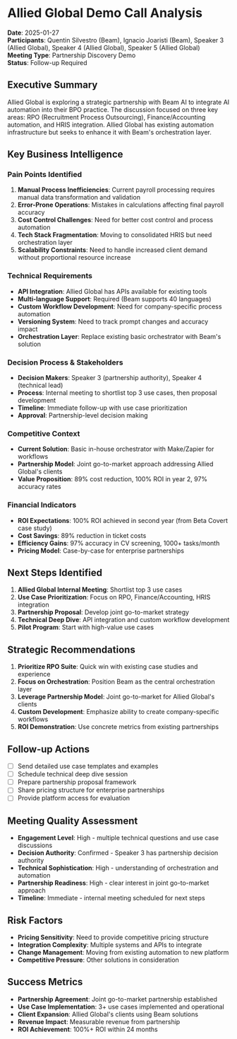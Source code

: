 # Allied Global Demo Call Analysis
**Date**: 2025-01-27  
**Participants**: Quentin Silvestro (Beam), Ignacio Joaristi (Beam), Speaker 3 (Allied Global), Speaker 4 (Allied Global), Speaker 5 (Allied Global)  
**Meeting Type**: Partnership Discovery Demo  
**Status**: Follow-up Required

## Executive Summary
Allied Global is exploring a strategic partnership with Beam AI to integrate AI automation into their BPO practice. The discussion focused on three key areas: RPO (Recruitment Process Outsourcing), Finance/Accounting automation, and HRIS integration. Allied Global has existing automation infrastructure but seeks to enhance it with Beam's orchestration layer.

## Key Business Intelligence

### Pain Points Identified
1. **Manual Process Inefficiencies**: Current payroll processing requires manual data transformation and validation
2. **Error-Prone Operations**: Mistakes in calculations affecting final payroll accuracy
3. **Cost Control Challenges**: Need for better cost control and process automation
4. **Tech Stack Fragmentation**: Moving to consolidated HRIS but need orchestration layer
5. **Scalability Constraints**: Need to handle increased client demand without proportional resource increase

### Technical Requirements
- **API Integration**: Allied Global has APIs available for existing tools
- **Multi-language Support**: Required (Beam supports 40 languages)
- **Custom Workflow Development**: Need for company-specific process automation
- **Versioning System**: Need to track prompt changes and accuracy impact
- **Orchestration Layer**: Replace existing basic orchestrator with Beam's solution

### Decision Process & Stakeholders
- **Decision Makers**: Speaker 3 (partnership authority), Speaker 4 (technical lead)
- **Process**: Internal meeting to shortlist top 3 use cases, then proposal development
- **Timeline**: Immediate follow-up with use case prioritization
- **Approval**: Partnership-level decision making

### Competitive Context
- **Current Solution**: Basic in-house orchestrator with Make/Zapier for workflows
- **Partnership Model**: Joint go-to-market approach addressing Allied Global's clients
- **Value Proposition**: 89% cost reduction, 100% ROI in year 2, 97% accuracy rates

### Financial Indicators
- **ROI Expectations**: 100% ROI achieved in second year (from Beta Covert case study)
- **Cost Savings**: 89% reduction in ticket costs
- **Efficiency Gains**: 97% accuracy in CV screening, 1000+ tasks/month
- **Pricing Model**: Case-by-case for enterprise partnerships

## Next Steps Identified
1. **Allied Global Internal Meeting**: Shortlist top 3 use cases
2. **Use Case Prioritization**: Focus on RPO, Finance/Accounting, HRIS integration
3. **Partnership Proposal**: Develop joint go-to-market strategy
4. **Technical Deep Dive**: API integration and custom workflow development
5. **Pilot Program**: Start with high-value use cases

## Strategic Recommendations
1. **Prioritize RPO Suite**: Quick win with existing case studies and experience
2. **Focus on Orchestration**: Position Beam as the central orchestration layer
3. **Leverage Partnership Model**: Joint go-to-market for Allied Global's clients
4. **Custom Development**: Emphasize ability to create company-specific workflows
5. **ROI Demonstration**: Use concrete metrics from existing partnerships

## Follow-up Actions
- [ ] Send detailed use case templates and examples
- [ ] Schedule technical deep dive session
- [ ] Prepare partnership proposal framework
- [ ] Share pricing structure for enterprise partnerships
- [ ] Provide platform access for evaluation

## Meeting Quality Assessment
- **Engagement Level**: High - multiple technical questions and use case discussions
- **Decision Authority**: Confirmed - Speaker 3 has partnership decision authority
- **Technical Sophistication**: High - understanding of orchestration and automation
- **Partnership Readiness**: High - clear interest in joint go-to-market approach
- **Timeline**: Immediate - internal meeting scheduled for next steps

## Risk Factors
- **Pricing Sensitivity**: Need to provide competitive pricing structure
- **Integration Complexity**: Multiple systems and APIs to integrate
- **Change Management**: Moving from existing automation to new platform
- **Competitive Pressure**: Other solutions in consideration

## Success Metrics
- **Partnership Agreement**: Joint go-to-market partnership established
- **Use Case Implementation**: 3+ use cases implemented and operational
- **Client Expansion**: Allied Global's clients using Beam solutions
- **Revenue Impact**: Measurable revenue from partnership
- **ROI Achievement**: 100%+ ROI within 24 months
